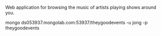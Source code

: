 Web application for browsing the music of artists playing shows around you.

mongo ds053937.mongolab.com:53937/theygoodevents -u jong -p theygoodevents
